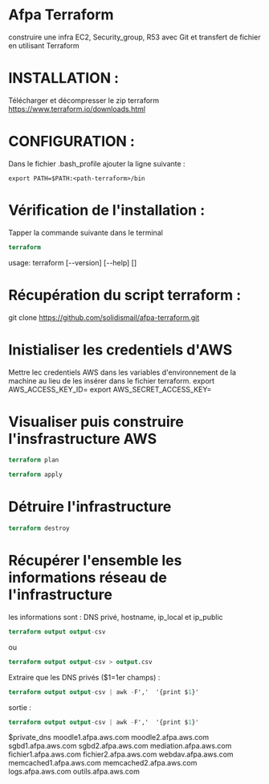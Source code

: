 # Afpa Terraform
construire une infra EC2, Security_group, R53 avec Git et transfert de fichier en utilisant Terraform


# INSTALLATION :
Télécharger et décompresser le zip terraform
https://www.terraform.io/downloads.html

# CONFIGURATION :
Dans le fichier .bash_profile ajouter la ligne suivante :
```sell
export PATH=$PATH:<path-terraform>/bin
```

# Vérification de l'installation :
Tapper la commande suivante dans le terminal
```tf
terraform
```
usage: terraform [--version] [--help] <command> [<args>]

# Récupération du script terraform :
 git clone https://github.com/solidismail/afpa-terraform.git

# Inistialiser les credentiels d'AWS
Mettre lec credentiels AWS dans les variables d'environnement de la machine au lieu de les insérer dans le fichier terraform.
export AWS_ACCESS_KEY_ID=<votre access key>
export AWS_SECRET_ACCESS_KEY=<votre secret key>

# Visualiser puis construire l'insfrastructure AWS
```tf
terraform plan
```
```tf
terraform apply
```

# Détruire l'infrastructure
```tf
terraform destroy
```

# Récupérer l'ensemble les informations réseau de l'infrastructure
les informations sont : DNS privé, hostname, ip_local et ip_public
```tf
terraform output output-csv
```

ou
```tf
terraform output output-csv > output.csv
```

Extraire que les DNS privés ($1=1er champs) :
```tf
terraform output output-csv | awk -F','  '{print $1}'
```

sortie :
```tf
terraform output output-csv | awk -F','  '{print $1}'
```
$private_dns
 moodle1.afpa.aws.com
 moodle2.afpa.aws.com
 sgbd1.afpa.aws.com
 sgbd2.afpa.aws.com
 mediation.afpa.aws.com
 fichier1.afpa.aws.com
 fichier2.afpa.aws.com
 webdav.afpa.aws.com
 memcached1.afpa.aws.com
 memcached2.afpa.aws.com
 logs.afpa.aws.com
 outils.afpa.aws.com
